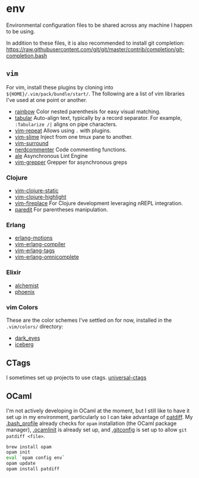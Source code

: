 # env

Environmental configuration files to be shared across any machine I happen to be using.

In addition to these files, it is also recommended to install git completion:
https://raw.githubusercontent.com/git/git/master/contrib/completion/git-completion.bash


## `vim`

For vim, install these plugins by cloning into
`${HOME}/.vim/pack/bundle/start/`. The following are a list of vim libraries
I've used at one point or another.

* [rainbow](https://github.com/luochen1990/rainbow.git) Color nested
  parenthesis for easy visual matching.
* [tabular](https://github.com/godlygeek/tabular.git) Auto-align text,
  typically by a record separator. For example, `:Tabularize /|` aligns on
  pipe characters.
* [vim-repeat](https://github.com/tpope/vim-repeat.git) Allows using `.` with
  plugins.
* [vim-slime](https://github.com/jpalardy/vim-slime.git) Inject from one tmux
  pane to another.
* [vim-surround](https://github.com/tpope/vim-surround.git)
* [nerdcommenter](https://github.com/scrooloose/nerdcommenter.git) Code
  commenting functions.
* [ale](https://github.com/w0rp/ale.git) Asynchronous Lint Engine
* [vim-grepper](https://github.com/mhinz/vim-grepper.git) Grepper for
  asynchronous greps

### Clojure
* [vim-clojure-static](https://github.com/guns/vim-clojure-static.git)
* [vim-clojure-highlight](https://github.com/guns/vim-clojure-highlight)
* [vim-fireplace](https://github.com/tpope/vim-fireplace.git) For Clojure
  development leveraging nREPL integration.
* [paredit](https://github.com/kovisoft/paredit.git) For parentheses
  manipulation.

### Erlang
* [erlang-motions](https://github.com/edkolev/erlang-motions.vim.git)
* [vim-erlang-compiler](https://github.com/vim-erlang/vim-erlang-compiler.git)
* [vim-erlang-tags](https://github.com/vim-erlang/vim-erlang-tags.git)
* [vim-erlang-omnicomplete](https://github.com/vim-erlang/vim-erlang-omnicomplete.git)

### Elixir
* [alchemist](https://github.com/slashmili/alchemist.vim.git)
* [phoenix](https://github.com/c-brenn/phoenix.vim.git)


### vim Colors

These are the color schemes I've settled on for now, installed in the
`.vim/colors/` directory:
* [dark_eyes](https://github.com/bf4/vim-dark_eyes)
* [iceberg](https://github.com/cocopon/iceberg.vim)


## CTags

I sometimes set up projects to use ctags.
[universal-ctags](https://github.com/universal-ctags/ctags)


## OCaml

I'm not actively developing in OCaml at the moment, but I still like to have
it set up in my environment, particularly so I can take advantage of
[patdiff](https://github.com/janestreet/patdiff). My
[.bash_profile](.bash_profile) already checks for `opam` installation (the
OCaml package manager), [.ocamlinit](.ocamlinit) is already set up, and
[.gitconfig](.gitconfig) is set up to allow `git patdiff <file>`.

```bash
brew install opam
opam init
eval `opam config env`
opam update
opam install patdiff
```
